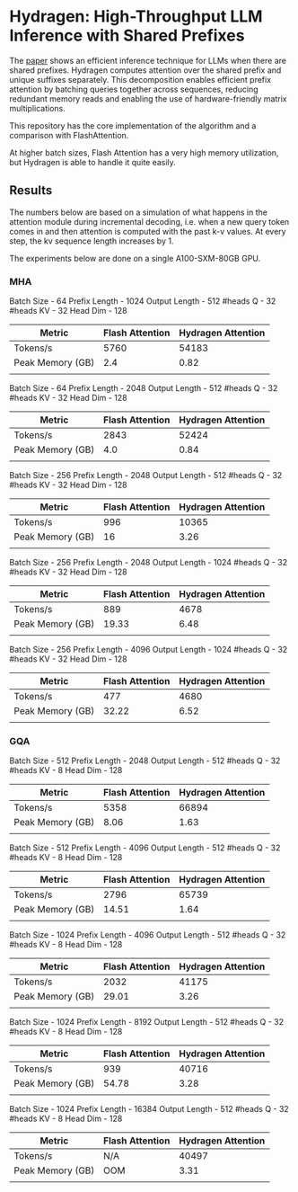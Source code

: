 # Hydragen: High-Throughput LLM Inference with Shared Prefixes

The [paper](https://arxiv.org/abs/2402.05099) shows an efficient inference technique for LLMs when there are shared prefixes. Hydragen computes attention over the shared prefix and unique suffixes separately. This decomposition enables efficient prefix attention by batching queries together across sequences, reducing redundant memory reads and enabling the use of hardware-friendly matrix multiplications.

This repository has the core implementation of the algorithm and a comparison with FlashAttention.

At higher batch sizes, Flash Attention has a very high memory utilization, but Hydragen is able to handle it quite easily. 

## Results

The numbers below are based on a simulation of what happens in the attention module during incremental decoding, i.e. when a new query token comes in and then attention is computed with the past k-v values. At every step, the kv sequence length increases by 1.

The experiments below are done on a single A100-SXM-80GB GPU.

### MHA

Batch Size - 64
Prefix Length - 1024
Output Length - 512
#heads Q - 32
#heads KV - 32
Head Dim - 128

| Metric           | Flash Attention | Hydragen Attention |
|------------------|-----------------|--------------------|
| Tokens/s         | 5760            | 54183              |
| Peak Memory (GB) | 2.4             | 0.82               |
|                  |                 |                    |

Batch Size - 64
Prefix Length - 2048
Output Length - 512
#heads Q - 32
#heads KV - 32
Head Dim - 128

| Metric           | Flash Attention | Hydragen Attention |
|------------------|-----------------|--------------------|
| Tokens/s         | 2843            | 52424              |
| Peak Memory (GB) | 4.0             | 0.84               |
|                  |                 |                    |

Batch Size - 256
Prefix Length - 2048
Output Length - 512
#heads Q - 32
#heads KV - 32
Head Dim - 128

| Metric           | Flash Attention | Hydragen Attention |
|------------------|-----------------|--------------------|
| Tokens/s         | 996             | 10365              |
| Peak Memory (GB) | 16              | 3.26               |
|                  |                 |                    |

Batch Size - 256
Prefix Length - 2048
Output Length - 1024
#heads Q - 32
#heads KV - 32
Head Dim - 128

| Metric           | Flash Attention | Hydragen Attention |
|------------------|-----------------|--------------------|
| Tokens/s         | 889             | 4678               |
| Peak Memory (GB) | 19.33           | 6.48               |
|                  |                 |                    |

Batch Size - 256
Prefix Length - 4096
Output Length - 1024
#heads Q - 32
#heads KV - 32
Head Dim - 128

| Metric           | Flash Attention | Hydragen Attention |
|------------------|-----------------|--------------------|
| Tokens/s         | 477             | 4680               |
| Peak Memory (GB) | 32.22           | 6.52               |
|                  |                 |                    |

### GQA

Batch Size - 512
Prefix Length - 2048
Output Length - 512
#heads Q - 32
#heads KV - 8
Head Dim - 128

| Metric           | Flash Attention | Hydragen Attention |
|------------------|-----------------|--------------------|
| Tokens/s         | 5358            | 66894              |
| Peak Memory (GB) | 8.06            | 1.63               |
|                  |                 |                    |

Batch Size - 512
Prefix Length - 4096
Output Length - 512
#heads Q - 32
#heads KV - 8
Head Dim - 128

| Metric           | Flash Attention | Hydragen Attention |
|------------------|-----------------|--------------------|
| Tokens/s         | 2796            | 65739              |
| Peak Memory (GB) | 14.51           | 1.64               |
|                  |                 |                    |

Batch Size - 1024
Prefix Length - 4096
Output Length - 512
#heads Q - 32
#heads KV - 8
Head Dim - 128

| Metric           | Flash Attention | Hydragen Attention |
|------------------|-----------------|--------------------|
| Tokens/s         | 2032            | 41175              |
| Peak Memory (GB) | 29.01           | 3.26               |
|                  |                 |                    |

Batch Size - 1024
Prefix Length - 8192
Output Length - 512
#heads Q - 32
#heads KV - 8
Head Dim - 128

| Metric           | Flash Attention | Hydragen Attention |
|------------------|-----------------|--------------------|
| Tokens/s         | 939             | 40716              |
| Peak Memory (GB) | 54.78           | 3.28               |
|                  |                 |                    |

Batch Size - 1024
Prefix Length - 16384
Output Length - 512
#heads Q - 32
#heads KV - 8
Head Dim - 128

| Metric           | Flash Attention | Hydragen Attention |
|------------------|-----------------|--------------------|
| Tokens/s         | N/A             | 40497              |
| Peak Memory (GB) | OOM             | 3.31               |
|                  |                 |                    |